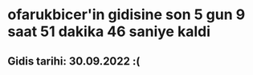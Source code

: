 # ofarukbicer'in gidisine son 5 gun 9 saat 51 dakika 46 saniye kaldi

## Gidis tarihi: 30.09.2022 :(
